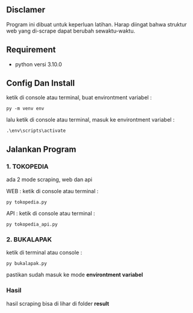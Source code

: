 ## Disclamer
Program ini dibuat untuk keperluan latihan. Harap diingat bahwa struktur web yang di-scrape dapat berubah sewaktu-waktu.

## Requirement

- python versi 3.10.0

## Config Dan Install

ketik di console atau terminal, buat environtment variabel :

    py -m venv env

lalu ketik di console atau terminal, masuk ke environtment variabel :

    .\env\scripts\activate


## Jalankan Program

### 1. TOKOPEDIA

ada 2 mode scraping, web dan api

WEB : ketik di console atau terminal :
    
    py tokopedia.py

API : ketik di console atau terminal :

    py tokopedia_api.py

### 2. BUKALAPAK

ketik di terminal atau console :

    py bukalapak.py

pastikan sudah masuk ke mode **environtment variabel**


### Hasil
hasil scraping bisa di lihar di folder **result**